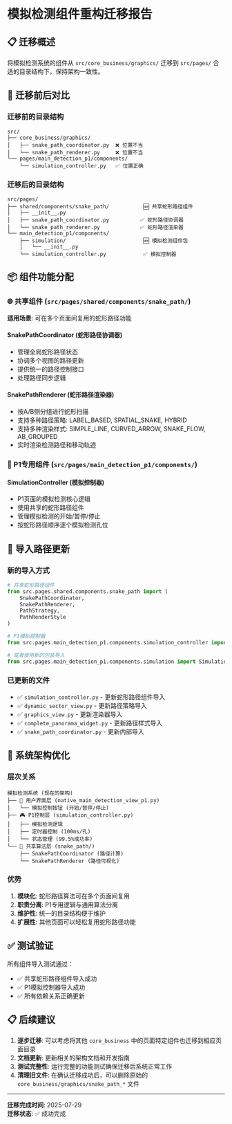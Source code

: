 # 模拟检测组件重构迁移报告

## 📋 迁移概述

将模拟检测系统的组件从 `src/core_business/graphics/` 迁移到 `src/pages/` 合适的目录结构下，保持架构一致性。

## 🔄 迁移前后对比

### 迁移前的目录结构
```
src/
├── core_business/graphics/
│   ├── snake_path_coordinator.py  ❌ 位置不当
│   └── snake_path_renderer.py     ❌ 位置不当
└── pages/main_detection_p1/components/
    └── simulation_controller.py   ✅ 位置正确
```

### 迁移后的目录结构
```
src/pages/
├── shared/components/snake_path/           🆕 共享蛇形路径组件
│   ├── __init__.py
│   ├── snake_path_coordinator.py          ✅ 蛇形路径协调器
│   └── snake_path_renderer.py             ✅ 蛇形路径渲染器
└── main_detection_p1/components/
    ├── simulation/                         🆕 模拟检测组件包
    │   └── __init__.py
    └── simulation_controller.py            ✅ 模拟控制器
```

## 📦 组件功能分配

### 🌐 共享组件 (`src/pages/shared/components/snake_path/`)
**适用场景**: 可在多个页面间复用的蛇形路径功能

#### SnakePathCoordinator (蛇形路径协调器)
- 管理全局蛇形路径状态
- 协调多个视图的路径更新
- 提供统一的路径控制接口
- 处理路径同步逻辑

#### SnakePathRenderer (蛇形路径渲染器)
- 按A/B侧分组进行蛇形扫描
- 支持多种路径策略: LABEL_BASED, SPATIAL_SNAKE, HYBRID
- 支持多种渲染样式: SIMPLE_LINE, CURVED_ARROW, SNAKE_FLOW, AB_GROUPED
- 实时渲染检测路径和移动轨迹

### 🎯 P1专用组件 (`src/pages/main_detection_p1/components/`)

#### SimulationController (模拟控制器)
- P1页面的模拟检测核心逻辑
- 使用共享的蛇形路径组件
- 管理模拟检测的开始/暂停/停止
- 按蛇形路径顺序逐个模拟检测孔位

## 🔗 导入路径更新

### 新的导入方式
```python
# 共享蛇形路径组件
from src.pages.shared.components.snake_path import (
    SnakePathCoordinator, 
    SnakePathRenderer,
    PathStrategy,
    PathRenderStyle
)

# P1模拟控制器
from src.pages.main_detection_p1.components.simulation_controller import SimulationController

# 或者使用新的包装导入
from src.pages.main_detection_p1.components.simulation import SimulationController
```

### 已更新的文件
- ✅ `simulation_controller.py` - 更新蛇形路径组件导入
- ✅ `dynamic_sector_view.py` - 更新路径策略导入
- ✅ `graphics_view.py` - 更新渲染器导入
- ✅ `complete_panorama_widget.py` - 更新路径样式导入
- ✅ `snake_path_coordinator.py` - 更新内部导入

## 🎯 系统架构优化

### 层次关系
```
模拟检测系统 (现在的架构)
├── 📱 用户界面层 (native_main_detection_view_p1.py)
│   └── 模拟控制按钮 (开始/暂停/停止)
├── 🎮 P1控制层 (simulation_controller.py)
│   ├── 模拟检测逻辑
│   ├── 定时器控制 (100ms/孔)
│   └── 状态管理 (99.5%成功率)
└── 🧩 共享算法层 (snake_path/)
    ├── SnakePathCoordinator (路径计算)
    └── SnakePathRenderer (路径可视化)
```

### 优势
1. **模块化**: 蛇形路径算法可在多个页面间复用
2. **职责分离**: P1专用逻辑与通用算法分离
3. **维护性**: 统一的目录结构便于维护
4. **扩展性**: 其他页面可以轻松复用蛇形路径功能

## ✅ 测试验证

所有组件导入测试通过：
- ✅ 共享蛇形路径组件导入成功
- ✅ P1模拟控制器导入成功
- ✅ 所有依赖关系正确更新

## 📋 后续建议

1. **逐步迁移**: 可以考虑将其他 `core_business` 中的页面特定组件也迁移到相应页面目录
2. **文档更新**: 更新相关的架构文档和开发指南
3. **测试完整性**: 运行完整的功能测试确保迁移后系统正常工作
4. **清理旧文件**: 在确认迁移成功后，可以删除原始的 `core_business/graphics/snake_path_*` 文件

---
**迁移完成时间**: 2025-07-29  
**迁移状态**: ✅ 成功完成